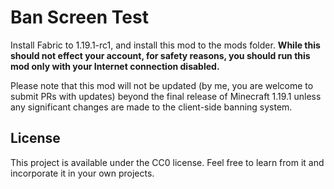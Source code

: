 # Ban Screen Test

Install Fabric to 1.19.1-rc1, and install this mod to the mods folder. **While this should not effect your account, for safety reasons, you should run this mod only with your Internet connection disabled.**

Please note that this mod will not be updated (by me, you are welcome to submit PRs with updates) beyond the final release of Minecraft 1.19.1 unless any significant changes are made to the client-side banning system.

## License

This project is available under the CC0 license. Feel free to learn from it and incorporate it in your own projects.
